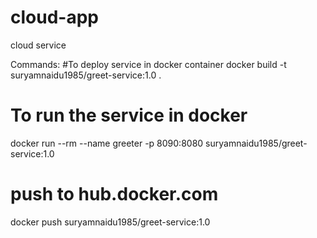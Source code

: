 # cloud-app
cloud service

Commands:
#To deploy service in docker container
docker build -t suryamnaidu1985/greet-service:1.0 .

 
# To run the service in docker 
docker run --rm --name greeter -p 8090:8080 suryamnaidu1985/greet-service:1.0

# push to hub.docker.com
docker push suryamnaidu1985/greet-service:1.0